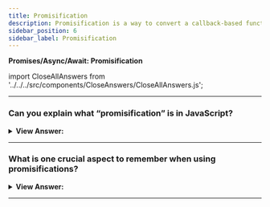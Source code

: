 ```yaml
---
title: Promisification
description: Promisification is a way to convert a callback-based function into a promise-based function.
sidebar_position: 6
sidebar_label: Promisification
---
```


**Promises/Async/Await: Promisification**

import CloseAllAnswers from '../../../src/components/CloseAnswers/CloseAllAnswers.js';

<CloseAllAnswers />

---

### Can you explain what “promisification” is in JavaScript?

<details>
  <summary><strong>View Answer:</strong></summary>
  <div>
  <div><strong>Interview Response:</strong> “Promisification” is a long word for a simple transformation, and it is the conversion of a function that accepts a callback into a function that returns a promise. Such transformations are often required in real-life, as many functions and libraries are callback-based. But promises are more convenient, so it makes sense to “promisify” them.
</div><br />
  <div><strong className="codeExample">Code Example:</strong><br /><br />

  <div></div>

```js
let loadScriptPromise = function (src) {
  return new Promise((resolve, reject) => {
    loadScript(src, (err, script) => {
      if (err) reject(err);
      else resolve(script);
    });
  });
};

// usage:
// loadScriptPromise('path/script.js').then(...)
```

  </div>
  </div>
</details>

---

### What is one crucial aspect to remember when using promisifications?

<details>
  <summary><strong>View Answer:</strong></summary>
  <div>
  <div><strong>Interview Response:</strong> Promisification is an excellent approach, especially when using async/await, but not a total replacement for callbacks. Remember, a promise may have only one result, but a callback may technically be called many times. So promisification is only meant for functions that call the callback once, and further calls get ignored.
</div>
  </div>
</details>

---
